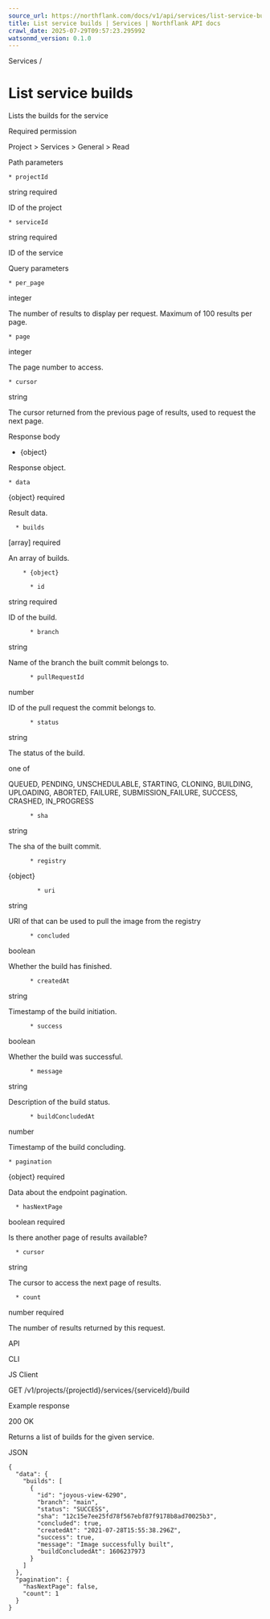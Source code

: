 ```yaml
---
source_url: https://northflank.com/docs/v1/api/services/list-service-builds
title: List service builds | Services | Northflank API docs
crawl_date: 2025-07-29T09:57:23.295992
watsonmd_version: 0.1.0
---
```


Services / 

# List service builds

Lists the builds for the service

Required permission

Project > Services > General > Read

Path parameters

    * projectId

string required

ID of the project

    * serviceId

string required

ID of the service




Query parameters

    * per_page

integer

The number of results to display per request. Maximum of 100 results per page.

    * page

integer

The page number to access.

    * cursor

string

The cursor returned from the previous page of results, used to request the next page.




Response body

  * {object}

Response object.

    * data

{object} required

Result data.

      * builds

[array] required

An array of builds.

        * {object}

          * id

string required

ID of the build.

          * branch

string

Name of the branch the built commit belongs to.

          * pullRequestId

number

ID of the pull request the commit belongs to.

          * status

string

The status of the build.

one of

QUEUED, PENDING, UNSCHEDULABLE, STARTING, CLONING, BUILDING, UPLOADING, ABORTED, FAILURE, SUBMISSION_FAILURE, SUCCESS, CRASHED, IN_PROGRESS

          * sha

string

The sha of the built commit.

          * registry

{object}

            * uri

string

URI of that can be used to pull the image from the registry

          * concluded

boolean

Whether the build has finished.

          * createdAt

string

Timestamp of the build initiation.

          * success

boolean

Whether the build was successful.

          * message

string

Description of the build status.

          * buildConcludedAt

number

Timestamp of the build concluding.

    * pagination

{object} required

Data about the endpoint pagination.

      * hasNextPage

boolean required

Is there another page of results available?

      * cursor

string

The cursor to access the next page of results.

      * count

number required

The number of results returned by this request.




API

CLI

JS Client

GET /v1/projects/{projectId}/services/{serviceId}/build

Example response

200 OK

Returns a list of builds for the given service.

JSON
    
    
    {
      "data": {
        "builds": [
          {
            "id": "joyous-view-6290",
            "branch": "main",
            "status": "SUCCESS",
            "sha": "12c15e7ee25fd78f567ebf87f9178b8ad70025b3",
            "concluded": true,
            "createdAt": "2021-07-28T15:55:38.296Z",
            "success": true,
            "message": "Image successfully built",
            "buildConcludedAt": 1606237973
          }
        ]
      },
      "pagination": {
        "hasNextPage": false,
        "count": 1
      }
    }
